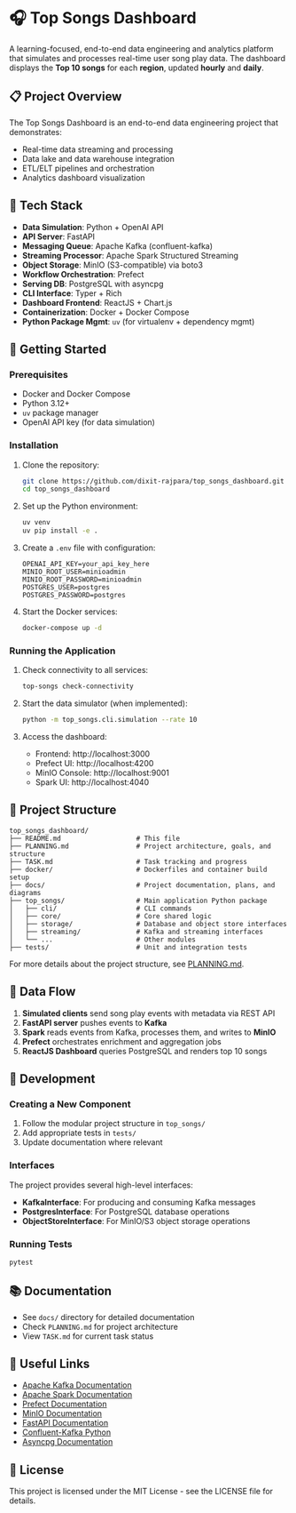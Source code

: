 # 🎧 Top Songs Dashboard

A learning-focused, end-to-end data engineering and analytics platform that simulates and processes real-time user song play data. The dashboard displays the **Top 10 songs** for each **region**, updated **hourly** and **daily**.

## 📋 Project Overview

The Top Songs Dashboard is an end-to-end data engineering project that demonstrates:

- Real-time data streaming and processing
- Data lake and data warehouse integration
- ETL/ELT pipelines and orchestration
- Analytics dashboard visualization

## 🔧 Tech Stack

- **Data Simulation**: Python + OpenAI API
- **API Server**: FastAPI
- **Messaging Queue**: Apache Kafka (confluent-kafka)
- **Streaming Processor**: Apache Spark Structured Streaming
- **Object Storage**: MinIO (S3-compatible) via boto3
- **Workflow Orchestration**: Prefect
- **Serving DB**: PostgreSQL with asyncpg
- **CLI Interface**: Typer + Rich
- **Dashboard Frontend**: ReactJS + Chart.js
- **Containerization**: Docker + Docker Compose
- **Python Package Mgmt**: `uv` (for virtualenv + dependency mgmt)

## 🚀 Getting Started

### Prerequisites

- Docker and Docker Compose
- Python 3.12+
- `uv` package manager
- OpenAI API key (for data simulation)

### Installation

1. Clone the repository:
   ```bash
   git clone https://github.com/dixit-rajpara/top_songs_dashboard.git
   cd top_songs_dashboard
   ```

2. Set up the Python environment:
   ```bash
   uv venv
   uv pip install -e .
   ```

3. Create a `.env` file with configuration:
   ```
   OPENAI_API_KEY=your_api_key_here
   MINIO_ROOT_USER=minioadmin
   MINIO_ROOT_PASSWORD=minioadmin
   POSTGRES_USER=postgres
   POSTGRES_PASSWORD=postgres
   ```

4. Start the Docker services:
   ```bash
   docker-compose up -d
   ```

### Running the Application

1. Check connectivity to all services:
   ```bash
   top-songs check-connectivity
   ```

2. Start the data simulator (when implemented):
   ```bash
   python -m top_songs.cli.simulation --rate 10
   ```

3. Access the dashboard:
   - Frontend: http://localhost:3000
   - Prefect UI: http://localhost:4200
   - MinIO Console: http://localhost:9001
   - Spark UI: http://localhost:4040

## 📄 Project Structure

```
top_songs_dashboard/
├── README.md                   # This file
├── PLANNING.md                 # Project architecture, goals, and structure
├── TASK.md                     # Task tracking and progress
├── docker/                     # Dockerfiles and container build setup
├── docs/                       # Project documentation, plans, and diagrams
├── top_songs/                  # Main application Python package
│   ├── cli/                    # CLI commands
│   ├── core/                   # Core shared logic
│   ├── storage/                # Database and object store interfaces
│   ├── streaming/              # Kafka and streaming interfaces
│   └── ...                     # Other modules
├── tests/                      # Unit and integration tests
```

For more details about the project structure, see [PLANNING.md](PLANNING.md).

## 🔄 Data Flow

1. **Simulated clients** send song play events with metadata via REST API
2. **FastAPI server** pushes events to **Kafka**
3. **Spark** reads events from Kafka, processes them, and writes to **MinIO**
4. **Prefect** orchestrates enrichment and aggregation jobs
5. **ReactJS Dashboard** queries PostgreSQL and renders top 10 songs

## 🧪 Development

### Creating a New Component

1. Follow the modular project structure in `top_songs/`
2. Add appropriate tests in `tests/`
3. Update documentation where relevant

### Interfaces

The project provides several high-level interfaces:
- **KafkaInterface**: For producing and consuming Kafka messages
- **PostgresInterface**: For PostgreSQL database operations
- **ObjectStoreInterface**: For MinIO/S3 object storage operations

### Running Tests

```bash
pytest
```

## 📚 Documentation

- See `docs/` directory for detailed documentation
- Check `PLANNING.md` for project architecture
- View `TASK.md` for current task status

## 🔗 Useful Links

- [Apache Kafka Documentation](https://kafka.apache.org/documentation/)
- [Apache Spark Documentation](https://spark.apache.org/docs/latest/)
- [Prefect Documentation](https://docs.prefect.io/)
- [MinIO Documentation](https://min.io/docs/minio/container/index.html)
- [FastAPI Documentation](https://fastapi.tiangolo.com/)
- [Confluent-Kafka Python](https://docs.confluent.io/kafka-clients/python/current/overview.html)
- [Asyncpg Documentation](https://magicstack.github.io/asyncpg/current/)

## 📝 License

This project is licensed under the MIT License - see the LICENSE file for details.
